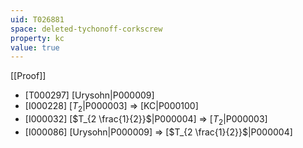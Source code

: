 ```yaml
---
uid: T026881
space: deleted-tychonoff-corkscrew
property: kc
value: true
---
```

[[Proof]]

* [T000297] [Urysohn|P000009]
* [I000228] [$T_2$|P000003] => [KC|P000100]
* [I000032] [$T_{2 \frac{1}{2}}$|P000004] => [$T_2$|P000003]
* [I000086] [Urysohn|P000009] => [$T_{2 \frac{1}{2}}$|P000004]

